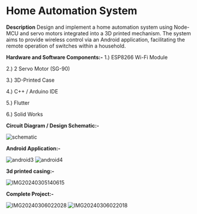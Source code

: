 # Home Automation System

**Description**
Design and implement a home automation system using Node-MCU and servo motors integrated into a 3D printed mechanism. The system aims to provide wireless control via an Android application, facilitating the remote operation of switches within a household.

**Hardware and Software Components:-**
1.) ESP8266 Wi-Fi Module

2.) 2 Servo Motor (SG-90)

3.) 3D-Printed Case

4.) C++ / Arduino IDE

5.) Flutter

6.) Solid Works


**Circuit Diagram / Design Schematic:-**

![schematic](https://github.com/Tejaskhillare2510/Home-Automation-System/assets/122872302/77a121af-fc72-42fb-b5d8-fb4168b00675)

**Android Application:-**

![android3](https://github.com/Tejaskhillare2510/Home-Automation-System/assets/122872302/8c9d4fc8-cb82-4c7d-8a47-c79847262bad)
![android4](https://github.com/Tejaskhillare2510/Home-Automation-System/assets/122872302/432f2a76-e0bd-457c-b317-b2deec114a18)

**3d printed casing:-**

![IMG20240305140615](https://github.com/Tejaskhillare2510/Home-Automation-System/assets/122872302/f7dbb886-1a8f-465b-b26d-15c09d69bab1)

**Complete Project:-**

![IMG20240306022028](https://github.com/Tejaskhillare2510/Home-Automation-System/assets/122872302/7abc977a-f5ce-4dac-b182-b43267ca948f)
![IMG20240306022018](https://github.com/Tejaskhillare2510/Home-Automation-System/assets/122872302/7169f778-dc7d-40d5-be28-a720f33db324)
